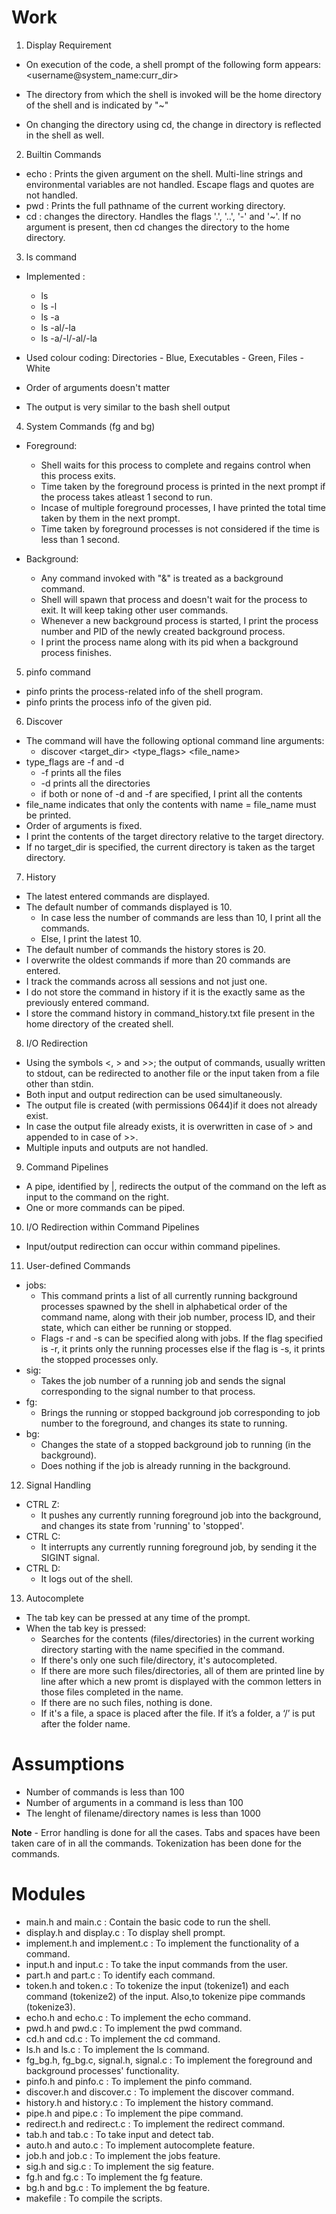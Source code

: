 # Work

1. Display Requirement

- On execution of the code, a shell prompt of the following form appears:
<username@system_name:curr_dir>

- The directory from which the shell is invoked will be the home directory of the shell and is indicated by "~"

- On changing the directory using cd, the change in directory is reflected in the shell as well.

2. Builtin Commands

- echo : Prints the given argument on the shell. Multi-line strings and environmental variables are not handled. Escape flags and quotes are not handled. 
- pwd : Prints the full pathname of the current working directory.
- cd : changes the directory. Handles the flags '.', '..', '-' and '~'. If no argument is present, then cd changes the directory to the home directory. 

3. ls command

- Implemented :
  - ls
  - ls -l
  - ls -a
  - ls -al/-la
  - ls <dir1> <dir2> -a/-l/-al/-la

- Used colour coding: Directories - Blue, Executables - Green, Files - White
- Order of arguments doesn't matter
- The output is very similar to the bash shell output

4. System Commands (fg and bg)

- Foreground: 
  - Shell waits for this process to complete and regains control when this process exits.
  - Time taken by the foreground process is printed in the next prompt if the process takes atleast 1 second to run.
  - Incase of multiple foreground processes, I have printed the total time taken by them in the next prompt.
  - Time taken by foreground processes is not considered if the time is less than 1 second.

- Background:
  - Any command invoked with "&" is treated as a background command.
  - Shell will spawn that process and doesn't wait for the process to exit. It will keep taking other user commands.
  - Whenever a new background process is started, I print the process number and PID of the newly created background process.
  - I print the process name along with its pid when a background process finishes. 

5. pinfo command

- pinfo prints the process-related info of the shell program.
- pinfo <pid> prints the process info of the given pid.

6. Discover

- The command will have the following optional command line arguments:
  - discover <target_dir> <type_flags> <file_name>
- type_flags are -f and -d
  - -f prints all the files
  - -d prints all the directories
  - if both or none of -d and -f are specified, I print all the contents
- file_name indicates that only the contents with name = file_name must be printed.
- Order of arguments is fixed.
- I print the contents of the target directory relative to the target directory.
- If no target_dir is specified, the current directory is taken as the target directory.

7. History

- The latest entered commands are displayed.
- The default number of commands displayed is 10.
  - In case less the number of commands are less than 10, I print all the commands.
  - Else, I print the latest 10.
- The default number of commands the history stores is 20.
- I overwrite the oldest commands if more than 20 commands are entered.
- I track the commands across all sessions and not just one.
- I do not store the command in history if it is the exactly same as the previously entered command.
- I store the command history in command_history.txt file present in the home directory of the created shell.

8. I/O Redirection

- Using the symbols <, > and >>; the output of commands, usually written to stdout, can be redirected to another file or the input taken from a file other than stdin.
- Both input and output redirection can be used simultaneously.
- The output file is created (with permissions 0644)if it does not already exist.
- In case the output file already exists, it is overwritten in case of > and appended to in case of >>.
- Multiple inputs and outputs are not handled.

9. Command Pipelines

- A pipe, identified by |, redirects the output of the command on the left as input to the command on the right.
- One or more commands can be piped.

10. I/O Redirection within Command Pipelines

- Input/output redirection can occur within command pipelines.

11. User-defined Commands

- jobs:
  - This command prints a list of all currently running background processes spawned by the shell in alphabetical order of the command name, along with their job number, process ID, and their state, which can either be running or stopped. 
  - Flags -r and -s can be specified along with jobs. If the flag specified is -r, it prints only the running processes else if the flag is -s, it prints the stopped processes only.
- sig:
  - Takes the job number of a running job and sends the signal corresponding to the signal number to that process.
- fg:
  - Brings the running or stopped background job corresponding to job number to the foreground, and changes its state to running.
- bg:
  - Changes the state of a stopped background job to running (in the background).
  - Does nothing if the job is already running in the background.

12. Signal Handling

- CTRL Z:
  - It pushes any currently running foreground job into the background, and changes its state from 'running' to 'stopped'.
- CTRL C:
  - It interrupts any currently running foreground job, by sending it the SIGINT signal.
- CTRL D:
  - It logs out of the shell.

13. Autocomplete

- The tab key can be pressed at any time of the prompt.
- When the tab key is pressed:
  - Searches for the contents (files/directories) in the current working directory starting with the name specified in the command.
  - If there's only one such file/directory, it's autocompleted.
  - If there are more such files/directories, all of them are printed line by line after which a new promt is displayed with the common letters in those files completed in the name.
  - If there are no such files, nothing is done.
  - If it's a file, a space is placed after the file. If it’s a folder, a ‘/’ is put after the folder name.


# Assumptions

- Number of commands is less than 100
- Number of arguments in a command is less than 100
- The lenght of filename/directory names is less than 1000


**Note** - Error handling is done for all the cases. Tabs and spaces have been taken care of in all the commands. Tokenization has been done for the commands.

# Modules

- main.h and main.c : Contain the basic code to run the shell.
- display.h and display.c : To display shell prompt.
- implement.h and implement.c : To implement the functionality of a command.
- input.h and input.c : To take the input commands from the user.
- part.h and part.c : To identify each command.
- token.h and token.c : To tokenize the input (tokenize1) and each command (tokenize2) of the input. Also,to tokenize pipe commands (tokenize3).
- echo.h and echo.c : To implement the echo command.
- pwd.h and pwd.c : To implement the pwd command.
- cd.h and cd.c : To implement the cd command.
- ls.h and ls.c : To implement the ls command.
- fg_bg.h, fg_bg.c, signal.h, signal.c : To implement the foreground and background processes' functionality.
- pinfo.h and pinfo.c : To implement the pinfo command.
- discover.h and discover.c : To implement the discover command.
- history.h and history.c : To implement the history command.
- pipe.h and pipe.c : To implement the pipe command.
- redirect.h and redirect.c : To implement the redirect command.
- tab.h and tab.c : To take input and detect tab.
- auto.h and auto.c : To implement autocomplete feature.
- job.h and job.c : To implement the jobs feature.
- sig.h and sig.c : To implement the sig feature.
- fg.h and fg.c : To implement the fg feature.
- bg.h and bg.c : To implement the bg feature.
- makefile : To compile the scripts.